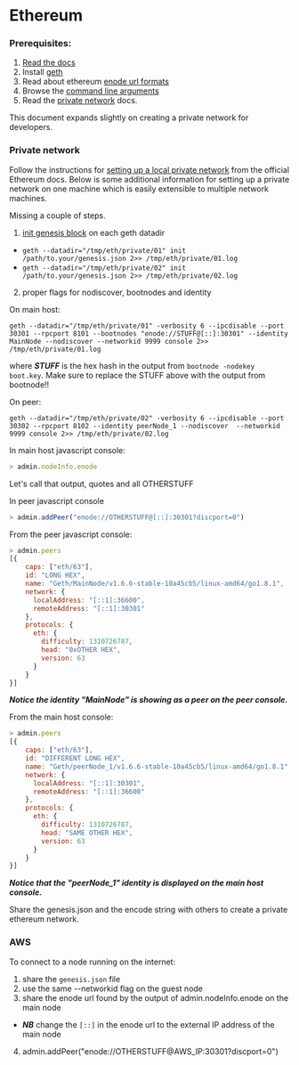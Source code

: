 # Ethereum

### Prerequisites:

1. [Read the docs](https://github.com/ethereum/go-ethereum)
2. Install [geth](https://ethereum.github.io/go-ethereum/install/)
3. Read about ethereum [enode url formats](https://github.com/ethereum/wiki/wiki/enode-url-format) 
4. Browse the [command line arguments](https://github.com/ethereum/go-ethereum/wiki/Command-Line-Options)
5. Read the [private network](https://github.com/ethereum/go-ethereum/wiki/Private-network) docs.

This document expands slightly on creating a private network for developers.

### Private network  

Follow the instructions for [setting up a local private network](https://github.com/ethereum/go-ethereum/wiki/Setting-up-private-network-or-local-cluster) 
from the official Ethereum docs.  Below is some additional information for setting up a private network on one machine which is easily extensible to multiple network machines.


Missing a couple of steps.

1. [init genesis block](https://github.com/ethereum/go-ethereum#operating-a-private-network) on each geth datadir
  * ```geth --datadir="/tmp/eth/private/01" init /path/to.your/genesis.json 2>> /tmp/eth/private/01.log```
  * ```geth --datadir="/tmp/eth/private/02" init /path/to.your/genesis.json 2>> /tmp/eth/private/02.log```
2. proper flags for nodiscover, bootnodes and identity

On main host:

```
geth --datadir="/tmp/eth/private/01" -verbosity 6 --ipcdisable --port 30301 --rpcport 8101 --bootnodes "enode://STUFF@[::]:30301" --identity MainNode --nodiscover --networkid 9999 console 2>> /tmp/eth/private/01.log
```

where ***STUFF*** is the hex hash in the output from ```bootnode -nodekey boot.key```.  Make sure to replace the STUFF above with the output from bootnode!!

On peer:

```
geth --datadir="/tmp/eth/private/02" -verbosity 6 --ipcdisable --port 30302 --rpcport 8102 --identity peerNode_1 --nodiscover  --networkid 9999 console 2>> /tmp/eth/private/02.log
```

In main host javascript console:

```javascript
> admin.nodeInfo.enode
```

Let's call that output, quotes and all OTHERSTUFF

In peer javascript console

```javascript
> admin.addPeer("enode://OTHERSTUFF@[::]:30301?discport=0")
```

From the peer javascript console:

```javascript
> admin.peers
[{
    caps: ["eth/63"],
    id: "LONG HEX",
    name: "Geth/MainNode/v1.6.6-stable-10a45cb5/linux-amd64/go1.8.1",
    network: {
      localAddress: "[::1]:36600",
      remoteAddress: "[::1]:30301"
    },
    protocols: {
      eth: {
        difficulty: 1310726787,
        head: "0xOTHER HEX",
        version: 63
      }
    }
}]
```

***Notice the identity "MainNode" is showing as a peer on the peer console.***

From the main host console:

```javascript
> admin.peers
[{
    caps: ["eth/63"],
    id: "DIFFERENT LONG HEX",
    name: "Geth/peerNode_1/v1.6.6-stable-10a45cb5/linux-amd64/go1.8.1",
    network: {
      localAddress: "[::1]:30301",
      remoteAddress: "[::1]:36600"
    },
    protocols: {
      eth: {
        difficulty: 1310726787,
        head: "SAME OTHER HEX",
        version: 63
      }
    }
}]
```

***Notice that the "peerNode_1" identity is displayed on the main host console.***


Share the genesis.json and the encode string with others to create a private ethereum network.


### AWS

To connect to a node running on the internet:

1. share the ```genesis.json``` file
2. use the same --networkid flag on the guest node
3. share the enode url found by the output of admin.nodeInfo.enode on the main node
 * ***NB*** change the ```[::]``` in the enode url to the external IP address of the main node
4. admin.addPeer("enode://OTHERSTUFF@AWS_IP:30301?discport=0")
 
 
